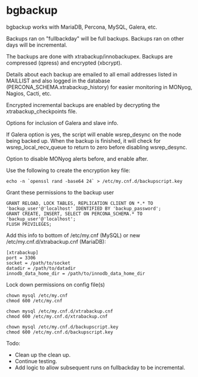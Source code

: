 # bgbackup

bgbackup works with MariaDB, Percona, MySQL, Galera, etc. 

Backups ran on "fullbackday" will be full backups. Backups ran on other days will be incremental. 

The backups are done with xtrabackup/innobackupex. Backups are compressed (qpress) and encrypted (xbcrypt). 

Details about each backup are emailed to all email addresses listed in MAILLIST and also logged in the database (PERCONA_SCHEMA.xtrabackup_history) for easier monitoring in MONyog, Nagios, Cacti, etc.

Encrypted incremental backups are enabled by decrypting the xtrabackup_checkpoints file. 

Options for inclusion of Galera and slave info.

If Galera option is yes, the script will enable wsrep_desync on the node being backed up. When the backup is finished, it will check for wsrep_local_recv_queue to return to zero before disabling wsrep_desync. 

Option to disable MONyog alerts before, and enable after. 

Use the following to create the encryption key file: 
```
echo -n `openssl rand -base64 24` > /etc/my.cnf.d/backupscript.key
```

Grant these permissions to the backup user  <br />
```
GRANT RELOAD, LOCK TABLES, REPLICATION CLIENT ON *.* TO 'backup_user'@'localhost' IDENTIFIED BY 'backup_password';
GRANT CREATE, INSERT, SELECT ON PERCONA_SCHEMA.* TO 'backup_user'@'localhost';
FLUSH PRIVILEGES; 
```

Add this info to bottom of /etc/my.cnf (MySQL) or new /etc/my.cnf.d/xtrabackup.cnf (MariaDB): <br />
```
[xtrabackup]
port = 3306
socket = /path/to/socket
datadir = /path/to/datadir
innodb_data_home_dir = /path/to/innodb_data_home_dir
```

Lock down permissions on config file(s)  <br />
```
chown mysql /etc/my.cnf
chmod 600 /etc/my.cnf

chown mysql /etc/my.cnf.d/xtrabackup.cnf
chmod 600 /etc/my.cnf.d/xtrabackup.cnf

chown mysql /etc/my.cnf.d/backupscript.key
chmod 600 /etc/my.cnf.d/backupscript.key
```

Todo: 
- Clean up the clean up.
- Continue testing. 
- Add logic to allow subsequent runs on fullbackday to be incremental.
